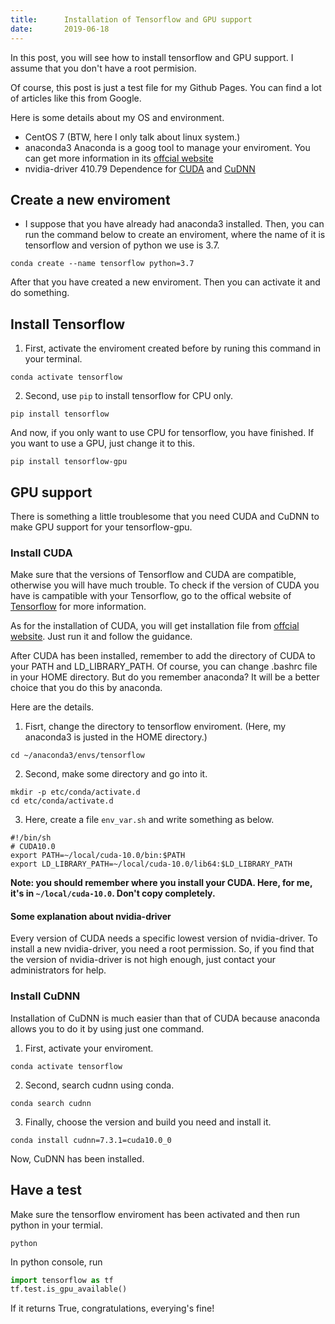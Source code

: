 ```yaml
---
title:      Installation of Tensorflow and GPU support
date:       2019-06-18
---
```

In this post, you will see how to install tensorflow and GPU support. I assume that you don't have a root permision.

Of course, this post is just a test file for my Github Pages. You can find a lot of articles like this from Google.

Here is some details about my OS and environment.
* CentOS 7 (BTW, here I only talk about linux system.)
* anaconda3 Anaconda is a goog tool to manage your enviroment. You can get more information in its [offcial website](https://www.anaconda.com/)
* nvidia-driver 410.79 Dependence for [CUDA](https://developer.nvidia.com/cuda-toolkit) and [CuDNN](https://developer.nvidia.com/cudnn)

## Create a new enviroment
* I suppose that you have already had anaconda3 installed. Then, you can run the command below to create an enviroment, where the name of it is tensorflow and version of python we use is 3.7.
```shell
conda create --name tensorflow python=3.7
```
After that you have created a new enviroment. Then you can activate it and do something.

## Install Tensorflow
1. First, activate the enviroment created before by runing this command in your terminal.
```shell
conda activate tensorflow
```
2. Second, use `pip` to install tensorflow for CPU only.
```shell
pip install tensorflow
```
And now, if you only want to use CPU for tensorflow, you have finished.
If you want to use a GPU, just change it to this.
```shell
pip install tensorflow-gpu
```

## GPU support
There is something a little troublesome that you need CUDA and CuDNN to make GPU support for your tensorflow-gpu.

### Install CUDA
Make sure that the versions of Tensorflow and CUDA are compatible, otherwise you will have much trouble. To check if the version of CUDA you have is campatible with your Tensorflow, go to the offical website of [Tensorflow](https://www.tensorflow.org/) for more information.

As for the installation of CUDA, you will get installation file from [offcial website](https://developer.nvidia.com/cuda-toolkit). Just run it and follow the guidance.

After CUDA has been installed, remember to add the directory of CUDA to your PATH and LD_LIBRARY_PATH. Of course, you can change .bashrc file in your HOME directory. But do you remember anaconda? It will be a better choice that you do this by anaconda.

Here are the details.

1. Fisrt, change the directory to tensorflow enviroment. (Here, my anaconda3 is justed in the HOME directory.)

```shell
cd ~/anaconda3/envs/tensorflow
```

2. Second, make some directory and go into it.
```shell
mkdir -p etc/conda/activate.d
cd etc/conda/activate.d
```

3. Here, create a file `env_var.sh` and write something as below.
```shell
#!/bin/sh
# CUDA10.0
export PATH=~/local/cuda-10.0/bin:$PATH
export LD_LIBRARY_PATH=~/local/cuda-10.0/lib64:$LD_LIBRARY_PATH
```
**Note: you should remember where you install your CUDA. Here, for me, it's in `~/local/cuda-10.0`. Don't copy completely.**

#### Some explanation about nvidia-driver
Every version of CUDA needs a specific lowest version of nvidia-driver. To install a new nvidia-driver, you need a root permission. So, if you find that the version of nvidia-driver is not high enough, just contact your administrators for help.

### Install CuDNN
Installation of CuDNN is much easier than that of CUDA because anaconda allows you to do it by using just one command.

1. First, activate your enviroment.
```shell
conda activate tensorflow
```

2. Second, search cudnn using conda.
```shell
conda search cudnn
```

3. Finally, choose the version and build you need and install it.
```shell
conda install cudnn=7.3.1=cuda10.0_0
```

Now, CuDNN has been installed.

## Have a test
Make sure the tensorflow enviroment has been activated and then run python in your termial.

```shell
python
```

In python console, run

```python
import tensorflow as tf
tf.test.is_gpu_available()
```

If it returns True, congratulations, everying's fine!
